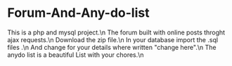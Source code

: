 # Forum-And-Any-do-list




This is a php and mysql project.\n
The forum built with online posts throght ajax requests.\n
Download the zip file.\n
In your database import the .sql files .\n
And change for your details where written "change here".\n
The anydo list is a beautiful List with your chores.\n
